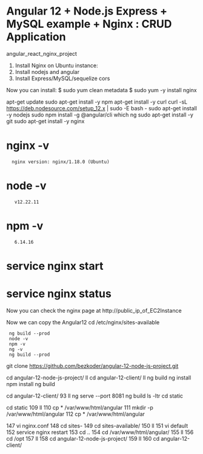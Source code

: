 # Angular 12 + Node.js Express + MySQL example + Nginx : CRUD Application
angular_react_nginx_project

1. Install Nginx on Ubuntu instance:
2. Install nodejs and angular 
3. Install Express/MySQL/sequelize cors 
        
Now you can install:
$ sudo yum clean metadata
$ sudo yum -y install nginx


   apt-get update
   sudo apt-get install -y npm 
   apt-get install -y curl
   curl -sL https://deb.nodesource.com/setup_12.x | sudo -E bash - 
   sudo apt-get install -y nodejs 
   sudo npm install -g @angular/cli 
   which ng
   sudo apt-get install -y git 
   sudo apt-get install -y nginx 
     
   # nginx -v
      nginx version: nginx/1.18.0 (Ubuntu)
   # node -v
       v12.22.11
   # npm -v
       6.14.16
   # service nginx start
   # service nginx status
   
Now you can check the nginx page at http://public_ip_of_EC2Instance

Now we can copy the Angular12 
  cd /etc/nginx/sites-available
   
   
   
     ng build --prod
     node -v
     npm -v
     ng -v
     ng build --prod
     
   git clone https://github.com/bezkoder/angular-12-node-js-project.git


cd angular-12-node-js-project/
ll
cd angular-12-client/
ll
ng build
ng install
npm install
ng build

cd angular-12-client/
   93  ll
ng serve --port 8081
ng build
ls -ltr
cd static
   
   cd static
  109  ll
  110  cp *  /var/www/html/angular
  111  mkdir -p  /var/www/html/angular
  112  cp *  /var/www/html/angular

 147  vi nginx.conf 
  148  cd sites-
  149  cd sites-available/
  150  ll
  151  vi default 
  152  service nginx restart
  153  cd ..
  154  cd /var/www/html/angular/
  155  ll
  156  cd /opt
  157  ll
  158  cd angular-12-node-js-project/
  159  ll
  160  cd angular-12-client/
